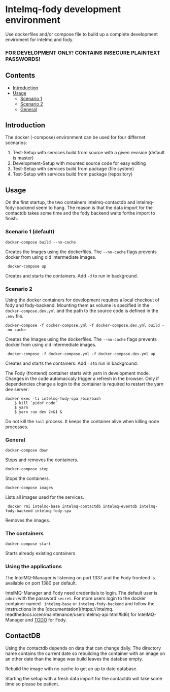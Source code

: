 # Intelmq-fody development environment

Use dockerfiles and/or compose file to build up a complete development
enviroment for intelmq and fody.

### FOR DEVELOPMENT ONLY! CONTAINS INSECURE PLAINTEXT PASSWORDS!

## Contents

- [Introduction](#Introduction)
- [Usage](#Usage)
    - [Scenario 1](#scenario-1-default)
    - [Scenario 2](#scenario-2)
    - [General](#General)
## Introduction

The docker (-compose) environment can be used for four differnet scenarios:

1. Test-Setup with services build from source with a given revision (default is master)
1. Development-Setup with mounted source code for easy editing
1. Test-Setup with services build from package (file system)
1. Test-Setup with services build from package (repository)

## Usage

On the first startup, the two containers intelmq-contactdb and intelmq-fody-backend seem to hang. The reason is that the data import for the contactdb takes some time and the fody backend waits forthe import to finish.

### Scenario 1 (default)

```docker-compose build --no-cache```

Creates the Images using the dockerfiles.
The ```--no-cache``` flags prevents docker from using old intermediate images.

``` docker-compose up```

Creates and starts the containers.
Add ```-d``` to run in background.

### Scenario 2

Using the docker containers for development requires a local checkout of fody and fody-backend. Mounting them as volume is specified in the ```docker-compose.dev.yml``` and the path to the source code is defined in the ```.env``` file.

```docker-compose -f docker-compose.yml -f docker-compose.dev.yml build --no-cache```

Creates the Images using the dockerfiles.
The ```--no-cache``` flags prevents docker from using old intermediate images.

``` docker-compose -f docker-compose.yml -f docker-compose.dev.yml up```

Creates and starts the containers.
Add ```-d``` to run in background.

The Fody (frontend) container starts with yarn in development mode. Changes in the code automaccaly trigger a refresh in the browser. Only if dependencies change a login to the container is required to restart the yarn dev server:

```
docker exec -ti intelmq-fody-spa /bin/bash
    $ kill `pidof node`
    $ yarn
    $ yarn run dev 2>&1 &
```

Do not kill the ```tail``` process. It keeps the container alive when killing node processes.

### General

```docker-compose down```

Stops and removes the containers.

```docker-compose stop```

Stops the containers.

```docker-compose images```

Lists all images used for the services.

``` docker rmi intelmq-base intelmq-contactdb intelmq-eventdb intelmq-fody-backend intelmq-fody-spa```

Removes the images.

### The containers

```docker-compose start```

Starts already existing containers


### Using the applications

The IntelMQ-Manager is listening on port 1337 and the Fody frontend is available on port 1380 per default.

IntelMQ-Manager and Fody need credentials to login.
The default user is ```admin``` with the password ```secret```. For more users login to the docker container named ``` intelmq-base``` or ```intelmq-fody-backend``` and follow the intstructions in the [documentation](https://intelmq. readthedocs.io/en/maintenance/user/intelmq-api.html#id6) for IntelMQ-Manager and [TODO]() for Fody.
## ContactDB

Using the contactdb depends on data that can change daily. The directory name contains the current date so rebuilding the container with an image on an other date than the image was build leaves the databse empty.

Rebuild the image with no cache to get an up to date database.

Starting the setup with a fresh data import for the contactdb will take some time so please be patient.

